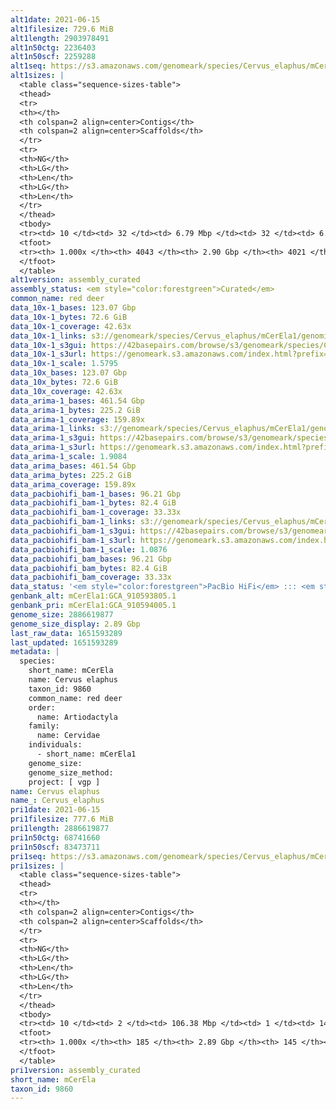 ```yaml
---
alt1date: 2021-06-15
alt1filesize: 729.6 MiB
alt1length: 2903978491
alt1n50ctg: 2236403
alt1n50scf: 2259288
alt1seq: https://s3.amazonaws.com/genomeark/species/Cervus_elaphus/mCerEla1/assembly_curated/mCerEla1.alt.cur.20210615.fasta.gz
alt1sizes: |
  <table class="sequence-sizes-table">
  <thead>
  <tr>
  <th></th>
  <th colspan=2 align=center>Contigs</th>
  <th colspan=2 align=center>Scaffolds</th>
  </tr>
  <tr>
  <th>NG</th>
  <th>LG</th>
  <th>Len</th>
  <th>LG</th>
  <th>Len</th>
  </tr>
  </thead>
  <tbody>
  <tr><td> 10 </td><td> 32 </td><td> 6.79 Mbp </td><td> 32 </td><td> 6.79 Mbp </td></tr>  <tr><td> 20 </td><td> 86 </td><td> 4.61 Mbp </td><td> 86 </td><td> 4.61 Mbp </td></tr>  <tr><td> 30 </td><td> 158 </td><td> 3.58 Mbp </td><td> 158 </td><td> 3.59 Mbp </td></tr>  <tr><td> 40 </td><td> 253 </td><td> 2.75 Mbp </td><td> 252 </td><td> 2.77 Mbp </td></tr>  <tr style="background-color:#cccccc;"><td> 50 </td><td> 370 </td><td> 2.24 Mbp </td><td> 368 </td><td> 2.26 Mbp </td></tr>  <tr><td> 60 </td><td> 517 </td><td> 1.72 Mbp </td><td> 514 </td><td> 1.75 Mbp </td></tr>  <tr><td> 70 </td><td> 710 </td><td> 1.31 Mbp </td><td> 705 </td><td> 1.34 Mbp </td></tr>  <tr><td> 80 </td><td> 975 </td><td> 0.91 Mbp </td><td> 964 </td><td> 0.92 Mbp </td></tr>  <tr><td> 90 </td><td> 1397 </td><td> 485.84 Kbp </td><td> 1380 </td><td> 492.94 Kbp </td></tr>  <tr><td> 100 </td><td> 4042 </td><td> 4.53 Kbp </td><td> 4020 </td><td> 4.53 Kbp </td></tr>  </tbody>
  <tfoot>
  <tr><th> 1.000x </th><th> 4043 </th><th> 2.90 Gbp </th><th> 4021 </th><th> 2.90 Gbp </th></tr>
  </tfoot>
  </table>
alt1version: assembly_curated
assembly_status: <em style="color:forestgreen">Curated</em>
common_name: red deer
data_10x-1_bases: 123.07 Gbp
data_10x-1_bytes: 72.6 GiB
data_10x-1_coverage: 42.63x
data_10x-1_links: s3://genomeark/species/Cervus_elaphus/mCerEla1/genomic_data/10x/<br>
data_10x-1_s3gui: https://42basepairs.com/browse/s3/genomeark/species/Cervus_elaphus/mCerEla1/genomic_data/10x/
data_10x-1_s3url: https://genomeark.s3.amazonaws.com/index.html?prefix=species/Cervus_elaphus/mCerEla1/genomic_data/10x/
data_10x-1_scale: 1.5795
data_10x_bases: 123.07 Gbp
data_10x_bytes: 72.6 GiB
data_10x_coverage: 42.63x
data_arima-1_bases: 461.54 Gbp
data_arima-1_bytes: 225.2 GiB
data_arima-1_coverage: 159.89x
data_arima-1_links: s3://genomeark/species/Cervus_elaphus/mCerEla1/genomic_data/arima/<br>
data_arima-1_s3gui: https://42basepairs.com/browse/s3/genomeark/species/Cervus_elaphus/mCerEla1/genomic_data/arima/
data_arima-1_s3url: https://genomeark.s3.amazonaws.com/index.html?prefix=species/Cervus_elaphus/mCerEla1/genomic_data/arima/
data_arima-1_scale: 1.9084
data_arima_bases: 461.54 Gbp
data_arima_bytes: 225.2 GiB
data_arima_coverage: 159.89x
data_pacbiohifi_bam-1_bases: 96.21 Gbp
data_pacbiohifi_bam-1_bytes: 82.4 GiB
data_pacbiohifi_bam-1_coverage: 33.33x
data_pacbiohifi_bam-1_links: s3://genomeark/species/Cervus_elaphus/mCerEla1/genomic_data/pacbio_hifi/<br>
data_pacbiohifi_bam-1_s3gui: https://42basepairs.com/browse/s3/genomeark/species/Cervus_elaphus/mCerEla1/genomic_data/pacbio_hifi/
data_pacbiohifi_bam-1_s3url: https://genomeark.s3.amazonaws.com/index.html?prefix=species/Cervus_elaphus/mCerEla1/genomic_data/pacbio_hifi/
data_pacbiohifi_bam-1_scale: 1.0876
data_pacbiohifi_bam_bases: 96.21 Gbp
data_pacbiohifi_bam_bytes: 82.4 GiB
data_pacbiohifi_bam_coverage: 33.33x
data_status: '<em style="color:forestgreen">PacBio HiFi</em> ::: <em style="color:forestgreen">10x</em> ::: <em style="color:forestgreen">Arima</em>'
genbank_alt: mCerEla1:GCA_910593805.1
genbank_pri: mCerEla1:GCA_910594005.1
genome_size: 2886619877
genome_size_display: 2.89 Gbp
last_raw_data: 1651593289
last_updated: 1651593289
metadata: |
  species:
    short_name: mCerEla
    name: Cervus elaphus
    taxon_id: 9860
    common_name: red deer
    order:
      name: Artiodactyla
    family:
      name: Cervidae
    individuals:
      - short_name: mCerEla1
    genome_size:
    genome_size_method:
    project: [ vgp ]
name: Cervus elaphus
name_: Cervus_elaphus
pri1date: 2021-06-15
pri1filesize: 777.6 MiB
pri1length: 2886619877
pri1n50ctg: 68741660
pri1n50scf: 83473711
pri1seq: https://s3.amazonaws.com/genomeark/species/Cervus_elaphus/mCerEla1/assembly_curated/mCerEla1.pri.cur.20210615.fasta.gz
pri1sizes: |
  <table class="sequence-sizes-table">
  <thead>
  <tr>
  <th></th>
  <th colspan=2 align=center>Contigs</th>
  <th colspan=2 align=center>Scaffolds</th>
  </tr>
  <tr>
  <th>NG</th>
  <th>LG</th>
  <th>Len</th>
  <th>LG</th>
  <th>Len</th>
  </tr>
  </thead>
  <tbody>
  <tr><td> 10 </td><td> 2 </td><td> 106.38 Mbp </td><td> 1 </td><td> 140.94 Mbp </td></tr>  <tr><td> 20 </td><td> 5 </td><td> 89.89 Mbp </td><td> 3 </td><td> 125.77 Mbp </td></tr>  <tr><td> 30 </td><td> 8 </td><td> 82.66 Mbp </td><td> 6 </td><td> 103.26 Mbp </td></tr>  <tr><td> 40 </td><td> 12 </td><td> 72.18 Mbp </td><td> 9 </td><td> 94.14 Mbp </td></tr>  <tr style="background-color:#cccccc;"><td> 50 </td><td> 16 </td><td style="background-color:#88ff88;"> 68.74 Mbp </td><td> 12 </td><td style="background-color:#88ff88;"> 83.47 Mbp </td></tr>  <tr><td> 60 </td><td> 21 </td><td> 57.42 Mbp </td><td> 16 </td><td> 72.18 Mbp </td></tr>  <tr><td> 70 </td><td> 26 </td><td> 52.23 Mbp </td><td> 20 </td><td> 65.07 Mbp </td></tr>  <tr><td> 80 </td><td> 32 </td><td> 42.28 Mbp </td><td> 25 </td><td> 55.77 Mbp </td></tr>  <tr><td> 90 </td><td> 40 </td><td> 22.82 Mbp </td><td> 30 </td><td> 51.85 Mbp </td></tr>  <tr><td> 100 </td><td> 184 </td><td> 16.35 Kbp </td><td> 144 </td><td> 16.35 Kbp </td></tr>  </tbody>
  <tfoot>
  <tr><th> 1.000x </th><th> 185 </th><th> 2.89 Gbp </th><th> 145 </th><th> 2.89 Gbp </th></tr>
  </tfoot>
  </table>
pri1version: assembly_curated
short_name: mCerEla
taxon_id: 9860
---
```

